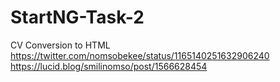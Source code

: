 # StartNG-Task-2
CV Conversion to HTML
https://twitter.com/nomsobekee/status/1165140251632906240
https://lucid.blog/smilinomso/post/1566628454
